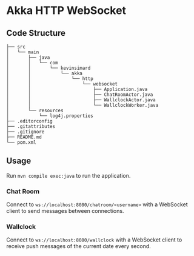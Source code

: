 # Akka HTTP WebSocket

## Code Structure

    ├── src
    │   └── main
    │       ├── java
    │       │   └── com
    │       │       └── kevinsimard
    │       │           └── akka
    │       │               └── http
    │       │                   └── websocket
    │       │                       ├── Application.java
    │       │                       ├── ChatRoomActor.java
    │       │                       ├── WallclockActor.java
    │       │                       └── WallclockWorker.java
    │       └── resources
    │           └── log4j.properties
    ├── .editorconfig
    ├── .gitattributes
    ├── .gitignore
    ├── README.md
    └── pom.xml

## Usage

Run `mvn compile exec:java` to run the application.

### Chat Room

Connect to `ws://localhost:8080/chatroom/<username>` with a WebSocket client to send messages between connections.

### Wallclock

Connect to `ws://localhost:8080/wallclock` with a WebSocket client to receive push messages of the current date every second.
